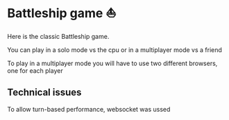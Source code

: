 # Battleship game :boat:
<p>Here is the classic Battleship game.</p>
<p>You can play in a solo mode vs the cpu or in a multiplayer mode vs a friend</p>
<p>To play in a multiplayer mode you will have to use two different browsers, one for each player</p>

## Technical issues
<p>To allow turn-based performance, websocket was ussed</p>
